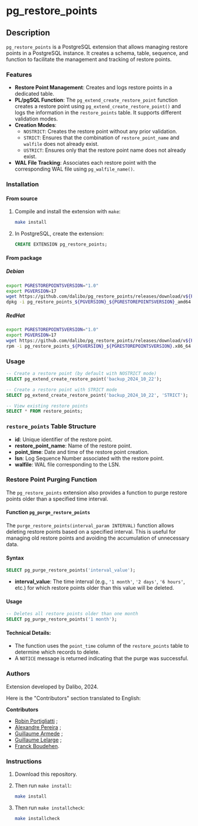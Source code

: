 # pg_restore_points

## Description

`pg_restore_points` is a PostgreSQL extension that allows managing restore points in a PostgreSQL instance. It creates a schema, table, sequence, and function to facilitate the management and tracking of restore points.

### Features

- **Restore Point Management**: Creates and logs restore points in a dedicated table.
- **PL/pgSQL Function**: The `pg_extend_create_restore_point` function creates a restore point using `pg_extend_create_restore_point()` and logs the information in the `restore_points` table. It supports different validation modes.
- **Creation Modes**:
  - `NOSTRICT`: Creates the restore point without any prior validation.
  - `STRICT`: Ensures that the combination of `restore_point_name` and `walfile` does not already exist.
  - `USTRICT`: Ensures only that the restore point name does not already exist.
- **WAL File Tracking**: Associates each restore point with the corresponding WAL file using `pg_walfile_name()`.

### Installation

#### From source

1. Compile and install the extension with `make`:

   ```bash
   make install
   ```

2. In PostgreSQL, create the extension:

   ```sql
   CREATE EXTENSION pg_restore_points;
   ```

#### From package

##### Debian

```bash
export PGRESTOREPOINTSVERSION="1.0"
export PGVERSION=17
wget https://github.com/dalibo/pg_restore_points/releases/download/v${PGRESTOREPOINTSVERSION}/pg_restore_points_${PGVERSION}_${PGRESTOREPOINTSVERSION}_amd64.deb
dpkg -i pg_restore_points_${PGVERSION}_${PGRESTOREPOINTSVERSION}_amd64.deb
```

##### RedHat

```bash
export PGRESTOREPOINTSVERSION="1.0"
export PGVERSION=17
wget https://github.com/dalibo/pg_restore_points/releases/download/v${PGRESTOREPOINTSVERSION}/pg_restore_points_${PGVERSION}_${PGRESTOREPOINTSVERSION}.x86_64.rpm
rpm -i pg_restore_points_${PGVERSION}_${PGRESTOREPOINTSVERSION}.x86_64.rpm
```
### Usage

```sql
-- Create a restore point (by default with NOSTRICT mode)
SELECT pg_extend_create_restore_point('backup_2024_10_22');

-- Create a restore point with STRICT mode
SELECT pg_extend_create_restore_point('backup_2024_10_22', 'STRICT');

-- View existing restore points
SELECT * FROM restore_points;
```

### `restore_points` Table Structure

- **id**: Unique identifier of the restore point.
- **restore_point_name**: Name of the restore point.
- **point_time**: Date and time of the restore point creation.
- **lsn**: Log Sequence Number associated with the restore point.
- **walfile**: WAL file corresponding to the LSN.

### Restore Point Purging Function

The `pg_restore_points` extension also provides a function to purge restore points older than a specified time interval.

#### Function `pg_purge_restore_points`

The `purge_restore_points(interval_param INTERVAL)` function allows deleting restore points based on a specified interval. This is useful for managing old restore points and avoiding the accumulation of unnecessary data.

#### Syntax

```sql
SELECT pg_purge_restore_points('interval_value');
```

- **interval_value**: The time interval (e.g., `'1 month'`, `'2 days'`, `'6 hours'`, etc.) for which restore points older than this value will be deleted.

#### Usage

```sql
-- Deletes all restore points older than one month
SELECT pg_purge_restore_points('1 month');
```

#### Technical Details:
- The function uses the `point_time` column of the `restore_points` table to determine which records to delete.
- A `NOTICE` message is returned indicating that the purge was successful.

### Authors

Extension developed by Dalibo, 2024.

Here is the "Contributors" section translated to English:

**Contributors**

- [Robin Portigliatti](https://www.linkedin.com/in/robin-portigliatti-464838a7/) ;
- [Alexandre Pereira](https://www.linkedin.com/in/alexpereira-5/) ;
- [Guillaume Armede](https://www.linkedin.com/in/guillaume-armede-811304147/) ;
- [Guillaume Lelarge](https://github.com/gleu) ;
- [Franck Boudehen](https://www.linkedin.com/in/franck-boudehen-35754b65).


### Instructions

1. Download this repository.
2. Then run `make install`:

   ```bash
   make install
   ```

3. Then run `make installcheck`:

   ```bash
   make installcheck
   ```
